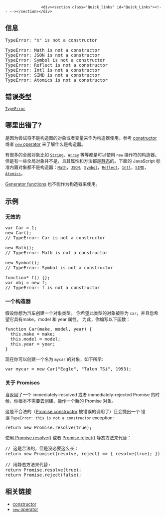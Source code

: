 
                
                  
                    <div><section class="Quick_links" id="Quick_Links"><!-- --></section></div>

<h2 id="&#x4FE1;&#x606F;">&#x4FE1;&#x606F;</h2>

<pre class="syntaxbox">TypeError: &quot;x&quot; is not a constructor

TypeError: Math is not a constructor
TypeError: JSON is not a constructor
TypeError: Symbol is not a constructor
TypeError: Reflect is not a constructor
TypeError: Intl is not a constructor
TypeError: SIMD is not a constructor
TypeError: Atomics is not a constructor
</pre>

<h2 id="&#x9519;&#x8BEF;&#x7C7B;&#x578B;">&#x9519;&#x8BEF;&#x7C7B;&#x578B;</h2>

<p><a title="TypeError&#xFF08;&#x7C7B;&#x578B;&#x9519;&#x8BEF;&#xFF09;&#xA0;&#x5BF9;&#x8C61;&#x7528;&#x6765;&#x8868;&#x793A;&#x503C;&#x7684;&#x7C7B;&#x578B;&#x975E;&#x9884;&#x671F;&#x7C7B;&#x578B;&#x65F6;&#x53D1;&#x751F;&#x7684;&#x9519;&#x8BEF;&#x3002;" href="/zh-CN/docs/Web/JavaScript/Reference/Global_Objects/TypeError"><code>TypeError</code></a></p>

<h2 id="&#x54EA;&#x91CC;&#x51FA;&#x9519;&#x4E86;">&#x54EA;&#x91CC;&#x51FA;&#x9519;&#x4E86;?</h2>

<p>&#x662F;&#x56E0;&#x4E3A;&#x5C1D;&#x8BD5;&#x5C06;&#x4E0D;&#x662F;&#x6784;&#x9020;&#x5668;&#x7684;&#x5BF9;&#x8C61;&#x6216;&#x8005;&#x53D8;&#x91CF;&#x6765;&#x4F5C;&#x4E3A;&#x6784;&#x9020;&#x5668;&#x4F7F;&#x7528;&#x3002;&#x53C2;&#x8003; <a title="constructor: A constructor belongs to a particular class object that is instantiated. The constructor initializes this&#xA0;object and can provide access to its private information. The concept of a constructor can be applied to most object-oriented programming languages. Essentially, a constructor in JavaScript is usually declared at the instance of a class." class="glossaryLink" href="/en-US/docs/Glossary/constructor">constructor</a> &#x6216;&#x8005;&#xA0;<a href="/zh-CN/docs/Web/JavaScript/Reference/Operators/new"><code>new</code> operator</a>&#xA0;&#x6765;&#x4E86;&#x89E3;&#x4EC0;&#x4E48;&#x662F;&#x6784;&#x9020;&#x5668;&#x3002;</p>

<p>&#x6709;&#x5F88;&#x591A;&#x7684;&#x5168;&#x5C40;&#x5BF9;&#x8C61;&#x6BD4;&#x5982;&#xA0;<a title="&#x6B64;&#x9875;&#x9762;&#x4ECD;&#x672A;&#x88AB;&#x672C;&#x5730;&#x5316;, &#x671F;&#x5F85;&#x60A8;&#x7684;&#x7FFB;&#x8BD1;!" href="/zh-CN/docs/Web/JavaScript/Reference/String"><code>String</code></a>&#x3001;<a title="&#x6B64;&#x9875;&#x9762;&#x4ECD;&#x672A;&#x88AB;&#x672C;&#x5730;&#x5316;, &#x671F;&#x5F85;&#x60A8;&#x7684;&#x7FFB;&#x8BD1;!" href="/zh-CN/docs/Web/JavaScript/Reference/Array"><code>Array</code></a> &#x7B49;&#x7B49;&#x90FD;&#x662F;&#x53EF;&#x4EE5;&#x4F7F;&#x7528; <code>new</code>&#xA0;&#x64CD;&#x4F5C;&#x7B26;&#x7684;&#x6784;&#x9020;&#x5668;&#x3002;&#x4F46;&#x662F;&#x6709;&#x4E00;&#x4E9B;&#x5168;&#x5C40;&#x5BF9;&#x8C61;&#x5E76;&#x4E0D;&#x662F;&#xFF0C;&#x4E14;&#x5176;&#x5C5E;&#x6027;&#x548C;&#x65B9;&#x6CD5;&#x90FD;&#x662F;<a class="external" href="https://en.wikipedia.org/wiki/Method_(computer_programming)#Static_methods">&#x9759;&#x6001;</a>&#x7684;&#x3002;&#x4E0B;&#x9762;&#x7684;&#xA0;JavaScript &#x6807;&#x51C6;&#x5185;&#x7F6E;&#x5BF9;&#x8C61;&#x90FD;&#x4E0D;&#x662F;&#x6784;&#x9020;&#x5668;&#xFF1A;<a title="Math&#xA0;&#x662F;&#x4E00;&#x4E2A;&#x5185;&#x7F6E;&#x5BF9;&#x8C61;&#xFF0C; &#x4E3A;&#x6570;&#x5B66;&#x5E38;&#x91CF;&#x548C;&#x6570;&#x5B66;&#x51FD;&#x6570;&#x63D0;&#x4F9B;&#x4E86;&#x5C5E;&#x6027;&#x548C;&#x65B9;&#x6CD5;&#xFF0C;&#x800C;&#x4E0D;&#x662F;&#x4E00;&#x4E2A;&#x51FD;&#x6570;&#x5BF9;&#x8C61;&#x3002;" href="/zh-CN/docs/Web/JavaScript/Reference/Global_Objects/Math"><code>Math</code></a>&#xFF0C;<a title="JSON&#xA0;&#x5BF9;&#x8C61;&#x5305;&#x542B;&#x4E86;&#x4E24;&#x4E2A;&#x65B9;&#x6CD5;&#xFF0C;&#x4E00;&#x662F;&#x89E3;&#x6790;&#xA0;JavaScript Object Notation (JSON)&#xFF0C;&#x4E8C;&#x662F;&#x5C06;&#x503C;&#x8F6C;&#x6362;&#x4E3A; JSON&#x3002;&#x8FD9;&#x4E2A;&#x5BF9;&#x8C61;&#x672C;&#x8EAB;&#x4E0D;&#x80FD;&#x88AB;&#x8C03;&#x7528;&#x6216;&#x8005;&#x4F5C;&#x4E3A;&#x6784;&#x9020;&#x51FD;&#x6570;&#xFF0C;&#x9664;&#x4E86;&#x5B83;&#x7684;&#x8FD9;&#x4E24;&#x4E2A;&#x65B9;&#x6CD5;&#x5C5E;&#x6027;&#x5916; JSON &#x5BF9;&#x8C61;&#x672C;&#x8EAB;&#x5E76;&#x6CA1;&#x6709;&#x4EC0;&#x4E48;&#x6709;&#x7528;&#x7684;&#x529F;&#x80FD;&#x3002;" href="/zh-CN/docs/Web/JavaScript/Reference/Global_Objects/JSON"><code>JSON</code></a>&#xFF0C;<a title="Symbol &#x662F;&#x4E00;&#x79CD;&#x7279;&#x6B8A;&#x7684;&#x3001;&#x4E0D;&#x53EF;&#x53D8;&#x7684;&#x6570;&#x636E;&#x7C7B;&#x578B;&#xFF0C;&#x53EF;&#x4EE5;&#x4F5C;&#x4E3A;&#x5BF9;&#x8C61;&#x5C5E;&#x6027;&#x7684;&#x6807;&#x8BC6;&#x7B26;&#x4F7F;&#x7528;&#x3002;Symbol &#x5BF9;&#x8C61;&#x662F;&#x4E00;&#x4E2A; symbol primitive data type &#x7684;&#x9690;&#x5F0F;&#x5BF9;&#x8C61;&#x5305;&#x88C5;&#x5668;&#x3002;" href="/zh-CN/docs/Web/JavaScript/Reference/Global_Objects/Symbol"><code>Symbol</code></a>&#xFF0C;<a title="Reflect &#x5BF9;&#x8C61;&#x63D0;&#x4F9B;&#x4E86;&#x82E5;&#x5E72;&#x4E2A;&#x80FD;&#x5BF9;&#x4EFB;&#x610F;&#x5BF9;&#x8C61;&#x8FDB;&#x884C;&#x67D0;&#x79CD;&#x7279;&#x5B9A;&#x7684;&#x53EF;&#x62E6;&#x622A;&#x64CD;&#x4F5C;&#xFF08;interceptable operation&#xFF09;&#x7684;&#x65B9;&#x6CD5;&#x3002;" href="/zh-CN/docs/Web/JavaScript/Reference/Global_Objects/Reflect"><code>Reflect</code></a>&#xFF0C;<a title="&#x56FD;&#x9645;&#x5316;&#x7684;&#x6784;&#x9020;&#x51FD;&#x6570;&#x548C;&#x5176;&#x4ED6;&#x6784;&#x9020;&#x51FD;&#x6570;&#x7684;&#x51E0;&#x4E2A;&#x8BED;&#x8A00;&#x654F;&#x611F;&#x7684;&#x65B9;&#x6CD5;&#xFF08;&#x53EF;&#x89C1;See also&#xFF09;&#x4E00;&#x6837;&#xFF0C;&#x4F7F;&#x7528;&#x540C;&#x6837;&#x7684;&#x6A21;&#x5F0F;&#x6765;&#x8BC6;&#x522B;&#x8BED;&#x8A00;&#x533A;&#x57DF;&#x548C;&#x786E;&#x5B9A;&#x4F7F;&#x7528;&#x54EA;&#x4E00;&#x79CD;&#x8BED;&#x8A00;&#x683C;&#x5F0F;&#xFF1A;&#x4ED6;&#x4EEC;&#x90FD;&#x63A5;&#x6536; locales &#x548C; options &#x53C2;&#x6570;&#xFF0C;&#x4F7F;&#x7528; options.localeMatcher &#x5C5E;&#x6027;&#x6307;&#x5B9A;&#x7684;&#x4E00;&#x4E2A;&#x7B97;&#x6CD5;&#x6765;&#x5BF9;&#x6BD4;&#x5E94;&#x7528;&#x8BF7;&#x6C42;&#x7684;&#x548C;&#x652F;&#x6301;&#x7684;&#x8BED;&#x8A00;&#x533A;&#x57DF;&#xFF0C;&#x6765;&#x786E;&#x5B9A;&#x4F7F;&#x7528;&#x54EA;&#x4E00;&#x4E2A;&#x8BED;&#x8A00;&#x533A;&#x57DF;&#x3002;" href="/zh-CN/docs/Web/JavaScript/Reference/Global_Objects/Intl"><code>Intl</code></a>&#xFF0C;<a title="SIMD (pronounced &quot;sim-dee&quot;) is short for Single Instruction/Multiple Data which is one classification of computer architectures. SIMD operations perform the same computation on multiple data points resulting in data level parallelism and thus performance gains, for example for 3D graphics and video processing, physics simulations or cryptography, and other domains." href="/zh-CN/docs/Web/JavaScript/Reference/Global_Objects/SIMD"><code>SIMD</code></a>&#xFF0C;<a title="Atomics &#x5BF9;&#x8C61;&#x4EE5;&#x9759;&#x6001;&#x65B9;&#x6CD5;&#x7684;&#x5F62;&#x5F0F;&#x63D0;&#x4F9B;&#x539F;&#x5B50;&#x64CD;&#x4F5C;&#x3002;&#x8FD9;&#x4E9B;&#x64CD;&#x4F5C;&#x4F7F;&#x7528;&#x201C;&#xA0;SharedArrayBuffer&#x201D;&#x5BF9;&#x8C61;&#x3002;" href="/zh-CN/docs/Web/JavaScript/Reference/Global_Objects/Atomics"><code>Atomics</code></a>&#x3002;</p>

<p><a href="/zh-CN/docs/Web/JavaScript/Reference/Statements/function*">Generator functions</a> &#x4E5F;&#x4E0D;&#x80FD;&#x4F5C;&#x4E3A;&#x6784;&#x9020;&#x5668;&#x6765;&#x4F7F;&#x7528;&#x3002;</p>

<h2 id="&#x793A;&#x4F8B;">&#x793A;&#x4F8B;</h2>

<h3 id="&#x65E0;&#x6548;&#x7684;">&#x65E0;&#x6548;&#x7684;</h3>

<pre class="brush: js example-bad">var Car = 1;
new Car();
// TypeError: Car is not a constructor

new Math();
// TypeError: Math is not a constructor

new Symbol();
// TypeError: Symbol is not a constructor

function* f() {};
var obj = new f;
// TypeError: f is not a constructor
</pre>

<h3 id="&#x4E00;&#x4E2A;&#x6784;&#x9020;&#x5668;">&#x4E00;&#x4E2A;&#x6784;&#x9020;&#x5668;</h3>

<p>&#x5047;&#x8BBE;&#x4F60;&#x60F3;&#x4E3A;&#x6C7D;&#x8F66;&#x521B;&#x5EFA;&#x4E00;&#x4E2A;&#x5BF9;&#x8C61;&#x7C7B;&#x578B;&#x3002; &#x4F60;&#x5E0C;&#x671B;&#x6B64;&#x7C7B;&#x578B;&#x7684;&#x5BF9;&#x8C61;&#x88AB;&#x79F0;&#x4E3A; <code>car</code>&#xFF0C;&#x5E76;&#x4E14;&#x60A8;&#x5E0C;&#x671B;&#x5B83;&#x5177;&#x6709;make&#xFF0C;model &#x548C; year &#x5C5E;&#x6027;&#x3002; &#x4E3A;&#x6B64;&#xFF0C;&#x4F60;&#x7F16;&#x5199;&#x4EE5;&#x4E0B;&#x51FD;&#x6570;&#xFF1A;</p>

<pre class="brush: js">function Car(make, model, year) {
  this.make = make;
  this.model = model;
  this.year = year;
}
</pre>

<p>&#x73B0;&#x5728;&#x4F60;&#x53EF;&#x4EE5;&#x521B;&#x5EFA;&#x4E00;&#x4E2A;&#x540D;&#x4E3A; <code>mycar</code> &#x7684;&#x5BF9;&#x8C61;&#xFF0C;&#x5982;&#x4E0B;&#x6240;&#x793A;:</p>

<pre class="brush: js">var mycar = new Car(&quot;Eagle&quot;, &quot;Talon TSi&quot;, 1993);</pre>

<h3 id="&#x5173;&#x4E8E;_Promises">&#x5173;&#x4E8E; Promises&#xA0;</h3>

<p>&#x5F53;&#x8FD4;&#x56DE;&#x4E86;&#x4E00;&#x4E2A; immediately-resolved &#x6216;&#x8005; immediately-rejected Promise &#x7684;&#x65F6;&#x5019;&#xFF0C;&#x4F60;&#x6839;&#x672C;&#x4E0D;&#x9700;&#x8981;&#x53BB;&#x521B;&#x5EFA;&#x3001;&#x64CD;&#x4F5C;&#x4E00;&#x4E2A;&#x65B0;&#x7684; Promise &#x5BF9;&#x8C61;&#x3002;</p>

<p>&#x8FD9;&#x662F;&#x4E0D;&#x5408;&#x6CD5;&#x7684;&#xFF08;<a href="/en-US/docs/Mozilla/JavaScript_code_modules/Promise.jsm/Promise#Constructor">Promise constructor</a>&#xA0;&#x88AB;&#x9519;&#x8BEF;&#x7684;&#x8C03;&#x7528;&#x4E86;&#xFF09;&#x4E14;&#x4F1A;&#x629B;&#x51FA;&#x4E00;&#x4E2A; &#x9519;&#x8BEF;&#xA0;<code>TypeError: this is not a constructor</code> exception:</p>

<pre class="brush: js example-bad">return new Promise.resolve(true);
</pre>

<p>&#x4F7F;&#x7528;<a href="/en-US/docs/Web/JavaScript/Reference/Global_Objects/Promise/resolve">&#xA0;Promise.resolve()</a>&#xA0;&#x6216;&#x8005;&#xA0;<a href="/en-US/docs/Web/JavaScript/Reference/Global_Objects/Promise/reject">Promise.reject()</a>&#xA0;&#x9759;&#x6001;&#x65B9;&#x6CD5;&#x6765;&#x4EE3;&#x66FF;&#xFF1A;</p>

<pre class="brush: js">// &#x8FD9;&#x662F;&#x5408;&#x6CD5;&#x7684;&#xFF0C;&#x4F46;&#x662F;&#x6CA1;&#x5FC5;&#x8981;&#x8FD9;&#x4E48;&#x957F;&#xFF1A;
return new Promise((resolve, reject) =&gt; { resolve(true); })

// &#x7528;&#x9759;&#x6001;&#x65B9;&#x6CD5;&#x6765;&#x4EE3;&#x66FF;:
return Promise.resolve(true);
return Promise.reject(false);
</pre>

<h2 id="&#x76F8;&#x5173;&#x94FE;&#x63A5;">&#x76F8;&#x5173;&#x94FE;&#x63A5;</h2>

<ul>
 <li><a title="constructor: A constructor belongs to a particular class object that is instantiated. The constructor initializes this&#xA0;object and can provide access to its private information. The concept of a constructor can be applied to most object-oriented programming languages. Essentially, a constructor in JavaScript is usually declared at the instance of a class." class="glossaryLink" href="/en-US/docs/Glossary/constructor">constructor</a></li>
 <li><a href="/en-US/docs/Web/JavaScript/Reference/Operators/new"><code>new</code> operator</a></li>
</ul>
                  
                
              